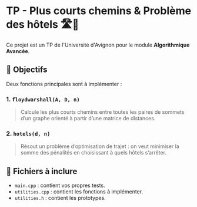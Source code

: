 # TP - Plus courts chemins & Problème des hôtels 🛣️🏨

Ce projet est un TP de l'Université d'Avignon pour le module **Algorithmique Avancée**.

## 🎯 Objectifs

Deux fonctions principales sont à implémenter :

### 1. `floydwarshall(A, D, n)`
> Calcule les plus courts chemins entre toutes les paires de sommets d’un graphe orienté à partir d’une matrice de distances.

### 2. `hotels(d, n)`
> Résout un problème d’optimisation de trajet : on veut minimiser la somme des pénalités en choisissant à quels hôtels s’arrêter.

## 📁 Fichiers à inclure

- `main.cpp` : contient vos propres tests.
- `utilities.cpp` : contient les fonctions à implémenter.
- `utilities.h` : contient les prototypes.
